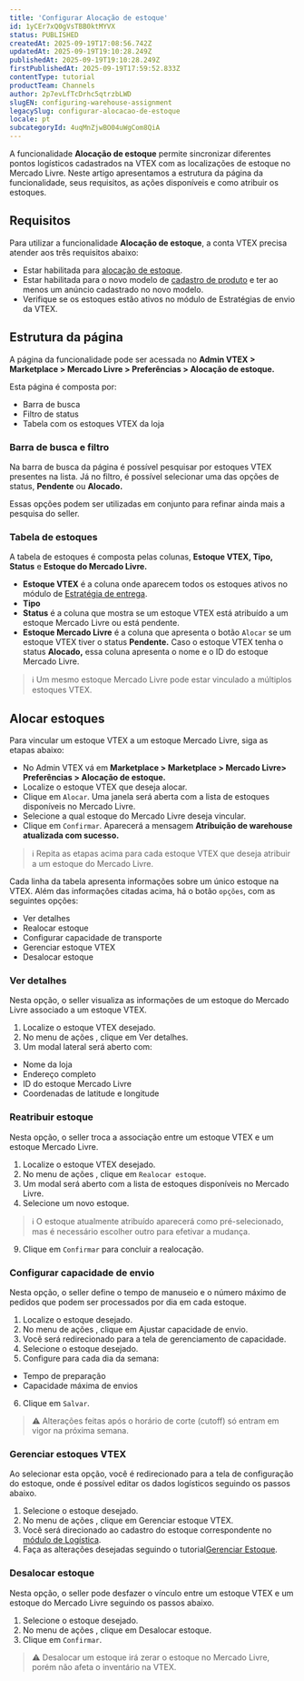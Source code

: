 ```yaml
---
title: 'Configurar Alocação de estoque'
id: 1yCEr7xQ0gVsTBB0ktMYVX
status: PUBLISHED
createdAt: 2025-09-19T17:08:56.742Z
updatedAt: 2025-09-19T19:10:28.249Z
publishedAt: 2025-09-19T19:10:28.249Z
firstPublishedAt: 2025-09-19T17:59:52.833Z
contentType: tutorial
productTeam: Channels
author: 2p7evLfTcDrhc5qtrzbLWD
slugEN: configuring-warehouse-assignment
legacySlug: configurar-alocacao-de-estoque
locale: pt
subcategoryId: 4uqMnZjwBO04uWgCom8QiA
---
```


A funcionalidade **Alocação de estoque** permite sincronizar diferentes pontos logísticos cadastrados na VTEX com as localizações de estoque no Mercado Livre. Neste artigo apresentamos a estrutura da página da funcionalidade, seus requisitos, as ações disponíveis e como atribuir os estoques.  

## Requisitos  

Para utilizar a funcionalidade **Alocação de estoque**, a conta VTEX precisa atender aos três requisitos abaixo:  

- Estar habilitada para [alocação de estoque](/pt/tutorial/alocacao-de-estoque-no-mercado-livre--6BfmmAFctWbi7hxJlxCU1S).  
- Estar habilitada para o novo modelo de [cadastro de produto](/pt/announcements/novo-modelo-de-anuncios-no-mercado-livre--3g7c72gcJk6WvKXNGfPTkb) e ter ao menos um anúncio cadastrado no novo modelo.  
- Verifique se os estoques estão ativos no módulo de Estratégias de envio da VTEX.  

## Estrutura da página  

A página da funcionalidade pode ser acessada no **Admin VTEX > Marketplace > Mercado Livre > Preferências > Alocação de estoque.** 

Esta página é composta por:  

- Barra de busca   
- Filtro de status  
- Tabela com os estoques VTEX da loja  

### Barra de busca e filtro

Na barra de busca da página é possível pesquisar por estoques VTEX presentes na lista. Já no filtro, é possível selecionar uma das opções de status, **Pendente** ou **Alocado.**  

Essas opções podem ser utilizadas em conjunto para refinar ainda mais a pesquisa do seller.  

### Tabela de estoques  

A tabela de estoques é composta pelas colunas, **Estoque VTEX, Tipo, Status** e **Estoque do Mercado Livre.**  

- **Estoque VTEX** é a coluna onde aparecem todos os estoques ativos no módulo de [Estratégia de entrega](/pt/tutorial/gerenciar-estoque--tutorials_137).   
- **Tipo**  
- **Status** é a coluna que mostra se um estoque VTEX está atribuído a um estoque Mercado Livre ou está pendente.  
- **Estoque Mercado Livre** é a coluna que apresenta o botão `Alocar` se um estoque VTEX tiver o status **Pendente.** Caso o estoque VTEX tenha o status **Alocado,** essa coluna apresenta o nome e o ID do estoque Mercado Livre.  

> ℹ️ Um mesmo estoque Mercado Livre pode estar vinculado a múltiplos estoques VTEX.  

## Alocar estoques

Para vincular um estoque VTEX a um estoque Mercado Livre, siga as etapas abaixo:  

- No Admin VTEX vá em **Marketplace > Marketplace > Mercado Livre>  Preferências > Alocação de estoque.**  
- Localize o estoque VTEX que deseja alocar.  
- Clique em `Alocar`. Uma janela será aberta com a lista de estoques disponíveis no Mercado Livre.  
- Selecione a qual estoque do Mercado Livre deseja vincular.  
- Clique em `Confirmar`. Aparecerá a mensagem **Atribuição de warehouse atualizada com sucesso.**  

> ℹ️ Repita as etapas acima para cada estoque VTEX que deseja atribuir a um estoque do Mercado Livre.  

Cada linha da tabela apresenta informações sobre um único estoque na VTEX. Além das informações citadas acima, há o botão <i class="ph ph-dots-three-vertical"></i> `opções`, com as seguintes opções:  

- Ver detalhes  
- Realocar estoque  
- Configurar capacidade de transporte  
- Gerenciar estoque VTEX  
- Desalocar estoque  

### Ver detalhes

Nesta opção, o seller visualiza as informações de um estoque do Mercado Livre associado a um estoque VTEX.  

1. Localize o estoque VTEX desejado.  
2. No menu de ações <i class="ph ph-dots-three-vertical"></i>, clique em Ver detalhes.  
3. Um modal lateral será aberto com:  

  -  Nome da loja  
  -  Endereço completo  
  -  ID do estoque Mercado Livre  
  -  Coordenadas de latitude e longitude  

### Reatribuir estoque

Nesta opção, o seller troca a associação entre um estoque VTEX e um estoque Mercado Livre.  

1. Localize o estoque VTEX desejado.  
2. No menu de ações  <i class="ph ph-dots-three-vertical"></i> , clique em `Realocar estoque`.  
3. Um modal será aberto com a lista de estoques disponíveis no Mercado Livre.  
4. Selecione um novo estoque.  
> ℹ️ O estoque atualmente atribuído aparecerá como pré-selecionado, mas é necessário escolher outro para efetivar a mudança.  
9. Clique em `Confirmar` para concluir a realocação.  

### Configurar capacidade de envio

Nesta opção, o seller define o tempo de manuseio e o número máximo de pedidos que podem ser processados por dia em cada estoque.  

1. Localize o estoque desejado.  
2. No menu de ações  <i class="ph ph-dots-three-vertical"></i> , clique em Ajustar capacidade de envio.  
3. Você será redirecionado para a tela de gerenciamento de capacidade.  
4. Selecione o estoque desejado.  
5. Configure para cada dia da semana:  
  - Tempo de preparação
  - Capacidade máxima de envios
6. Clique em `Salvar`.

> ⚠️ Alterações feitas após o horário de corte (cutoff) só entram em vigor na próxima semana.  

### Gerenciar estoques VTEX 

Ao selecionar esta opção, você é redirecionado para a tela de configuração do estoque, onde é possível editar os dados logísticos seguindo os passos abaixo.  

1. Selecione o estoque desejado.  
2. No menu de ações <i class="ph ph-dots-three-vertical"></i> , clique em  Gerenciar estoque VTEX.  
3. Você será direcionado ao cadastro do estoque correspondente no [módulo de Logística](/pt/tutorial/logistica--53udnvI5eBy8DKo8FOjMoP).  
4. Faça as alterações desejadas seguindo o tutorial[Gerenciar Estoque](/pt/tutorial/gerenciar-estoque--tutorials_137).  

### Desalocar estoque

Nesta opção, o seller pode desfazer o vínculo entre um estoque VTEX e um estoque do Mercado Livre seguindo os passos abaixo.  

1. Selecione o estoque desejado.  
2. No menu de ações  <i class="ph ph-dots-three-vertical"></i> , clique em Desalocar estoque.  
3. Clique em `Confirmar`.  

> ⚠️ Desalocar um estoque irá zerar o estoque no Mercado Livre, porém não afeta o inventário na VTEX.  

